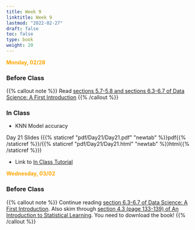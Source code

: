 ```yaml
---
title: Week 9 
linktitle: Week 9
lastmod: "2022-02-27"
draft: false  
toc: false  
type: book  
weight: 20
---
```


<span style="color:orange">**Monday, 02/28**</span>

### Before Class

{{% callout note %}}
Read [sections 5.7-5.8 and sections 6.3-6.7 of Data Science: A First Introduction](https://datasciencebook.ca/classification.html#puttingittogetherworkflow)
{{% /callout %}}

### In Class

- KNN Model accuracy

Day 21 Slides ({{% staticref "pdf/Day21/Day21.pdf" "newtab" %}}pdf{{% /staticref %}}/{{% staticref "pdf/Day21/Day21.html" "newtab" %}}html{{% /staticref %}})

- Link to [In Class Tutorial](https://github.com/stat220/20-classification-evaluation) 


<span style="color:orange">**Wednesday, 03/02**</span>

### Before Class

{{% callout note %}}
Continue reading  [section 6.3-6.7 of Data Science: A First Introduction](https://datasciencebook.ca/classification.html#puttingittogetherworkflow). Also skim through [section 4.3 (page 133-139) of An Introduction to Statistical Learning](https://www.statlearning.com/). You need to download the book!
{{% /callout %}}

